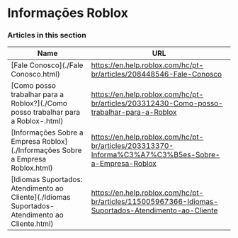 # Informações Roblox  
### Articles in this section
Name|URL
-|-
[Fale Conosco](./Fale Conosco.html) |https://en.help.roblox.com/hc/pt-br/articles/208448546-Fale-Conosco
[Como posso trabalhar para a Roblox?](./Como posso trabalhar para a Roblox-.html) |https://en.help.roblox.com/hc/pt-br/articles/203312430-Como-posso-trabalhar-para-a-Roblox
[Informações Sobre a Empresa Roblox](./Informações Sobre a Empresa Roblox.html) |https://en.help.roblox.com/hc/pt-br/articles/203313370-Informa%C3%A7%C3%B5es-Sobre-a-Empresa-Roblox
[Idiomas Suportados: Atendimento ao Cliente](./Idiomas Suportados- Atendimento ao Cliente.html) |https://en.help.roblox.com/hc/pt-br/articles/115005967366-Idiomas-Suportados-Atendimento-ao-Cliente